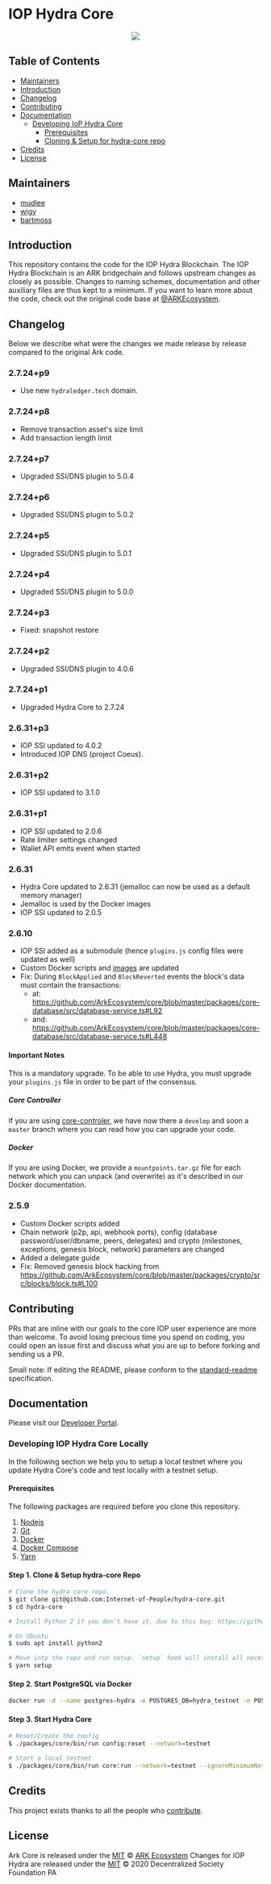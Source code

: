 # IOP Hydra Core

<p align="center">
    <img src="banner.jpg" />
</p>

## Table of Contents <!-- omit in toc -->

-   [Maintainers](#maintainers)
-   [Introduction](#introduction)
-   [Changelog](#changelog)
-   [Contributing](#contributing)
-   [Documentation](#documentation)
    -   [Developing IoP Hydra Core](#developing-iop-hydra-core)
        -   [Prerequisites](#prerequisites)
        -   [Cloning & Setup for hydra-core repo](#cloning--setup-for-hydra-core-repo)
-   [Credits](#credits)
-   [License](#license)

## Maintainers

-   [mudlee](https://github.com/mudlee)
-   [wigy](https://github.com/wigy-opensource-developer)
-   [bartmoss](https://github.com/izolyomi)

## Introduction

This repository contains the code for the IOP Hydra Blockchain. The IOP Hydra Blockchain is an ARK bridgechain and follows upstream changes as closely as possible.
Changes to naming schemes, documentation and other auxiliary files are thus kept to a minimum. If you want to learn more about the code, check out the original code base at [@ARKEcosystem](https://github.com/ARKEcosystem/core.git).

## Changelog

Below we describe what were the changes we made release by release compared to the original Ark code.

### 2.7.24+p9

-   Use new `hydraledger.tech` domain.

### 2.7.24+p8

-   Remove transaction asset's size limit
-   Add transaction length limit

### 2.7.24+p7

-   Upgraded SSI/DNS plugin to 5.0.4

### 2.7.24+p6

-   Upgraded SSI/DNS plugin to 5.0.2

### 2.7.24+p5

-   Upgraded SSI/DNS plugin to 5.0.1

### 2.7.24+p4

-   Upgraded SSI/DNS plugin to 5.0.0

### 2.7.24+p3

-   Fixed: snapshot restore

### 2.7.24+p2

-   Upgraded SSI/DNS plugin to 4.0.6

### 2.7.24+p1

-   Upgraded Hydra Core to 2.7.24

### 2.6.31+p3

-   IOP SSI updated to 4.0.2
-   Introduced IOP DNS (project Coeus).

### 2.6.31+p2

-   IOP SSI updated to 3.1.0

### 2.6.31+p1

-   IOP SSI updated to 2.0.6
-   Rate limiter settings changed
-   Wallet API emits event when started

### 2.6.31

-   Hydra Core updated to 2.6.31 (jemalloc can now be used as a default memory manager)
-   Jemalloc is used by the Docker images
-   IOP SSI updated to 2.0.5

### 2.6.10

-   IOP SSI added as a submodule (hence `plugins.js` config files were updated as well)
-   Custom Docker scripts and [images](https://hub.docker.com/repository/docker/internetofpeople/hydra-core) are updated
-   Fix: During `BlockApplied` and `BlockReverted` events the block's data must contain the transactions:
    -   at: <https://github.com/ArkEcosystem/core/blob/master/packages/core-database/src/database-service.ts#L92>
    -   and: <https://github.com/ArkEcosystem/core/blob/master/packages/core-database/src/database-service.ts#L448>

#### Important Notes

This is a mandatory upgrade. To be able to use Hydra, you must upgrade your `plugins.js` file in order to be part of the consensus.

##### Core Controller

If you are using [core-controler](https://github.com/Internet-of-People/core-control), we have now there a `develop` and soon a `master` branch where you can read how you can upgrade your code.

##### Docker

If you are using Docker, we provide a `mountpoints.tar.gz` file for each network which you can unpack (and overwrite) as it's described in our Docker documentation.

### 2.5.9

-   Custom Docker scripts added
-   Chain network (p2p, api, webhook ports), config (database password/user/dbname, peers, delegates) and crypto (milestones, exceptions, genesis block, network) parameters are changed
-   Added a delegate guide
-   Fix: Removed genesis block hacking from <https://github.com/ArkEcosystem/core/blob/master/packages/crypto/src/blocks/block.ts#L100>

## Contributing

PRs that are inline with our goals to the core IOP user experience are
more than welcome. To avoid losing precious time you spend on coding, you could
open an issue first and discuss what you are up to before forking and sending us
a PR.

Small note: If editing the README, please conform to the
[standard-readme](https://github.com/RichardLitt/standard-readme) specification.

## Documentation

Please visit our [Developer Portal](https://developer.iop.technology).

### Developing IOP Hydra Core Locally

In the following section we help you to setup a local testnet where you update Hydra Core's code and test locally with a testnet setup.

#### Prerequisites

The following packages are required before you clone this repository.

1. [Nodejs](https://nodejs.org/en/)
2. [Git](https://git-scm.com/)
3. [Docker](https://www.docker.com/)
4. [Docker Compose](https://docs.docker.com/compose/install/)
5. [Yarn](https://yarnpkg.com/en/)

#### Step 1. Clone & Setup hydra-core Repo

```bash
# Clone the hydra core repo.
$ git clone git@github.com:Internet-of-People/hydra-core.git
$ cd hydra-core
```

```bash
# Install Python 2 if you don't have it, due to this bug: https://github.com/JoshuaWise/better-sqlite3/issues/310

# On Ubuntu
$ sudo apt install python2
```

```bash
# Move into the repo and run setup. `setup` hook will install all necessary Javascript dependencies to get you up and running with Hydra core.
$ yarn setup
```

#### Step 2. Start PostgreSQL via Docker

```bash
docker run -d --name postgres-hydra -e POSTGRES_DB=hydra_testnet -e POSTGRES_USER=hydra -e POSTGRES_PASSWORD=password postgres:latest
```

#### Step 3. Start Hydra Core

```bash
# Reset/Create the config
$ ./packages/core/bin/run config:reset --network=testnet

# Start a local testnet
$ ./packages/core/bin/run core:run --network=testnet --ignoreMinimumNetworkReach --networkStart --env=test
```

## Credits

This project exists thanks to all the people who [contribute](../../contributors).

## License

Ark Core is released under the [MIT](LICENSE) © [ARK Ecosystem](https://ark.io)
Changes for IOP Hydra are released under the [MIT](LICENSE) © 2020 Decentralized Society Foundation PA
